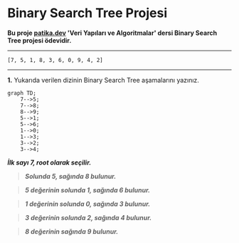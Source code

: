# Binary Search Tree Projesi

**Bu proje [patika.dev](https://www.patika.dev/tr)   'Veri Yapıları ve Algoritmalar' dersi Binary Search Tree projesi ödevidir.**

---

`[7, 5, 1, 8, 3, 6, 0, 9, 4, 2]`

---

**1.** Yukarıda verilen dizinin Binary Search Tree aşamalarını yazınız.

```mermaid
graph TD;
    7-->5;            
    7-->8;
    8-->9;
    5-->1;
    5-->6;
    1-->0;
    1-->3;
    3-->2;
    3-->4;
```


***İlk sayı 7, root olarak seçilir.***
 
> ***Solunda 5, sağında 8 bulunur.***

> ***5 değerinin solunda 1, sağında 6 bulunur.***

> ***1 değerinin solunda 0, sağında 3 bulunur.***

> ***3 değerinin solunda 2, sağında 4 bulunur.***

> ***8 değerinin sağında 9 bulunur.***
